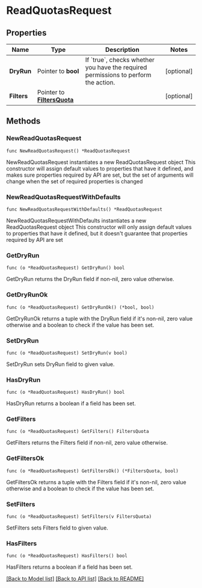 # ReadQuotasRequest

## Properties

Name | Type | Description | Notes
------------ | ------------- | ------------- | -------------
**DryRun** | Pointer to **bool** | If &#x60;true&#x60;, checks whether you have the required permissions to perform the action. | [optional] 
**Filters** | Pointer to [**FiltersQuota**](FiltersQuota.md) |  | [optional] 

## Methods

### NewReadQuotasRequest

`func NewReadQuotasRequest() *ReadQuotasRequest`

NewReadQuotasRequest instantiates a new ReadQuotasRequest object
This constructor will assign default values to properties that have it defined,
and makes sure properties required by API are set, but the set of arguments
will change when the set of required properties is changed

### NewReadQuotasRequestWithDefaults

`func NewReadQuotasRequestWithDefaults() *ReadQuotasRequest`

NewReadQuotasRequestWithDefaults instantiates a new ReadQuotasRequest object
This constructor will only assign default values to properties that have it defined,
but it doesn't guarantee that properties required by API are set

### GetDryRun

`func (o *ReadQuotasRequest) GetDryRun() bool`

GetDryRun returns the DryRun field if non-nil, zero value otherwise.

### GetDryRunOk

`func (o *ReadQuotasRequest) GetDryRunOk() (*bool, bool)`

GetDryRunOk returns a tuple with the DryRun field if it's non-nil, zero value otherwise
and a boolean to check if the value has been set.

### SetDryRun

`func (o *ReadQuotasRequest) SetDryRun(v bool)`

SetDryRun sets DryRun field to given value.

### HasDryRun

`func (o *ReadQuotasRequest) HasDryRun() bool`

HasDryRun returns a boolean if a field has been set.

### GetFilters

`func (o *ReadQuotasRequest) GetFilters() FiltersQuota`

GetFilters returns the Filters field if non-nil, zero value otherwise.

### GetFiltersOk

`func (o *ReadQuotasRequest) GetFiltersOk() (*FiltersQuota, bool)`

GetFiltersOk returns a tuple with the Filters field if it's non-nil, zero value otherwise
and a boolean to check if the value has been set.

### SetFilters

`func (o *ReadQuotasRequest) SetFilters(v FiltersQuota)`

SetFilters sets Filters field to given value.

### HasFilters

`func (o *ReadQuotasRequest) HasFilters() bool`

HasFilters returns a boolean if a field has been set.


[[Back to Model list]](../README.md#documentation-for-models) [[Back to API list]](../README.md#documentation-for-api-endpoints) [[Back to README]](../README.md)



